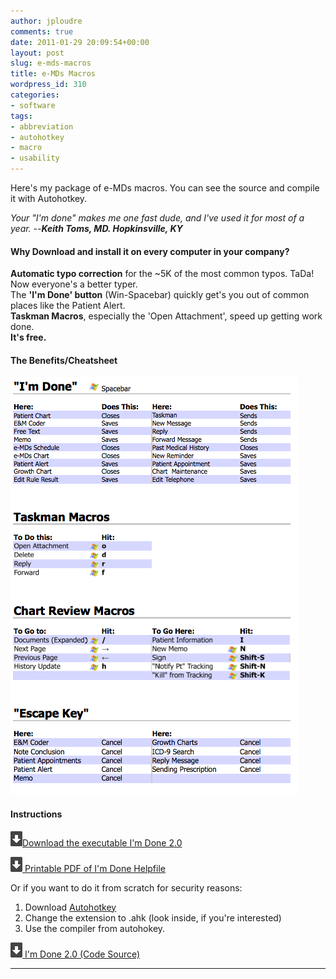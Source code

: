 ```yaml
---
author: jploudre
comments: true
date: 2011-01-29 20:09:54+00:00
layout: post
slug: e-mds-macros
title: e-MDs Macros
wordpress_id: 310
categories:
- software
tags:
- abbreviation
- autohotkey
- macro
- usability
---
```


Here's my package of e-MDs macros. You can see the source and compile it with Autohotkey. 

*Your "I'm done" makes me one fast dude, and I've used it for most of a year. --**Keith Toms, MD. Hopkinsville, KY***

#### Why Download and install it on every computer in your company?

**Automatic typo correction** for the ~5K of the most common typos. TaDa! Now everyone's a better typer.  
The **'I'm Done' button** (Win-Spacebar) quickly get's you out of common places like the Patient Alert.  
**Taskman Macros**, especially the 'Open Attachment', speed up getting work done.  
**It's free.**  

#### The Benefits/Cheatsheet

![](/files/2011/01/Screen-shot-2011-01-29-at-12.05.48-PM.png)

#### Instructions

[![](/files/2011/01/57-download.png)Download the executable I'm Done 2.0](/files/2011/01/Im-Done-2.0.exe)

[![](/files/2011/01/57-download.png) Printable PDF of I'm Done Helpfile](/files/2011/01/Im-Done-Helpfile.pdf)

Or  if you want to do it from scratch for security reasons:

1. Download [Autohotkey](http://autohotkey.com)
2. Change the extension to .ahk (look inside, if you're interested)
3. Use the compiler from autohokey.

[![](/files/2011/01/57-download.png) I'm Done 2.0 (Code Source)](/files/2011/01/Im-Done-2.0.txt)



----


